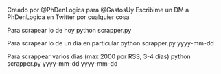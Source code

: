 Creado por @PhDenLogica para @GastosUy
Escribime un DM a PhDenLogica en Twitter por cualquier cosa

Para scrapear lo de hoy
python scrapper.py

Para scrapear lo de un dia en particular
python scrapper.py yyyy-mm-dd

Para scrappear varios dias (max 2000 por RSS, 3-4 dias)
python scrapper.py yyyy-mm-dd yyyy-mm-dd
